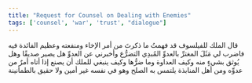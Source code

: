 ```yaml
---
title: "Request for Counsel on Dealing with Enemies"
tags: ['counsel', 'war', 'trust', "dialogue"]
---
```


 قال الملك للفيلسوف قد فهمتُ ما ذكرتَ من أمر الإخاء ومنفعته وعظيم الفائدة فيه فاضرب لي مَثَلَ المغترِّ بالعدوِّ المُبدِي التضرُّع وأخبرني عن العدوِّ هل يصير صديقًا وهل يُوثق بشيءٍ منه وكيف العداوة وما ضرُّها وكيف ينبغي للملك أن يصنع إذا أتاه أمرٌ من عدوِّه ومن أهل المنابذة يلتمس به الصلح وهو في نفسه غير أمين ولا حقيق بالطمأنينة
